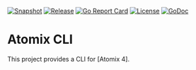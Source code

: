 [![Snapshot](https://github.com/atomix/cli/actions/workflows/build.yml/badge.svg)](https://github.com/atomix/cli/actions/workflows/build.yml)
[![Release](https://github.com/atomix/cli/actions/workflows/release.yml/badge.svg)](https://github.com/atomix/cli/actions/workflows/release.yml)
[![Go Report Card](https://goreportcard.com/badge/github.com/atomix/cli)](https://goreportcard.com/report/github.com/atomix/cli)
[![License](https://img.shields.io/badge/License-Apache%202.0-blue.svg)](https://github.com/gojp/goreportcard/blob/master/LICENSE)
[![GoDoc](https://godoc.org/github.com/atomix/kubernetes-benchmarks?status.svg)](https://godoc.org/github.com/atomix/cli)


# Atomix CLI

This project provides a CLI for [Atomix 4].
